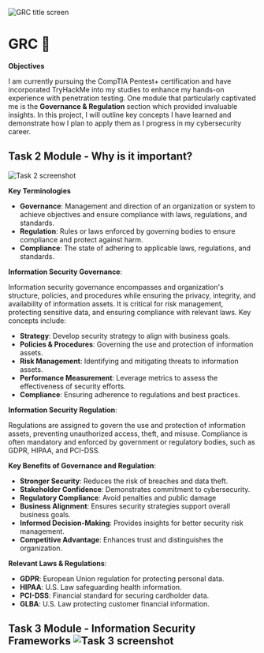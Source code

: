 
![GRC title screen](https://github.com/user-attachments/assets/94031090-b040-449f-ac4f-6a32cbc7dacc)


# GRC 📜
**Objectives**

I am currently pursuing the CompTIA Pentest+ certification and have incorporated TryHackMe into my studies to enhance my hands-on experience with penetration testing.  One module that particularly captivated me is the **Governance & Regulation** section which provided invaluable insights.  In this project, I will outline key concepts I have learned and demonstrate how I plan to apply them as I progress in my cybersecurity career.

## **Task 2 Module - Why is it important?** 

![Task 2 screenshot](https://github.com/user-attachments/assets/c7f2ae40-b167-40a7-9655-e5c92f30d576)

**Key Terminologies**
- **Governance**: Management and direction of an organization or system to achieve objectives and ensure compliance with laws, regulations, and standards.
- **Regulation**: Rules or laws enforced by governing bodies to ensure compliance and protect against harm.
- **Compliance**: The state of adhering to applicable laws, regulations, and standards.

**Information Security Governance**:

Information security governance encompasses and organization's structure, policies, and procedures while ensuring the privacy, integrity, and availability of information assets.  It is critical for risk management, protecting sensitive data, and ensuring compliance with relevant laws.  Key concepts include:

  - **Strategy**: Develop security strategy to align with business goals.
  - **Policies & Procedures**: Governing the use and protection of information assets.
  - **Risk Management**: Identifying and mitigating threats to information assets.
  - **Performance Measurement**: Leverage metrics to assess the effectiveness of security efforts.
  - **Compliance**: Ensuring adherence to regulations and best practices.

**Information Security Regulation**:

Regulations are assigned to govern the use and protection of information assets, preventing unauthorized access, theft, and misuse. Compliance is often mandatory and enforced by government or regulatory bodies, such as GDPR, HIPAA, and PCI-DSS.

**Key Benefits of Governance and Regulation**:

- **Stronger Security**: Reduces the risk of breaches and data theft.
- **Stakeholder Confidence**: Demonstrates commitment to cybersecurity.
- **Regulatory Compliance**: Avoid penalties and public damage
- **Business Alignment**: Ensures security strategies support overall business goals.
- **Informed Decision-Making**: Provides insights for better security risk management.
- **Competitive Advantage**: Enhances trust and distinguishes the organization.

**Relevant Laws & Regulations**:

- **GDPR**: European Union regulation for protecting personal data.
- **HIPAA**: U.S. Law safeguarding health information.
- **PCI-DSS**: Financial standard for securing cardholder data.
- **GLBA**: U.S. Law protecting customer financial information. 

## **Task 3 Module - Information Security Frameworks** ![Task 3 screenshot](https://github.com/user-attachments/assets/1644a69d-81da-47b5-bfdb-d36b9c50ddfc)
